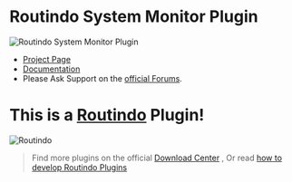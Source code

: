 # Routindo System Monitor Plugin

![Routindo System Monitor Plugin](https://github.com/Routindo/Routindo.System/blob/main/Source/Routindo.Plugins.System/icon.png)
- [Project Page](https://routindo.com/system-monitor/) 
- [Documentation](https://routindo.com/docs/system-monitor/) 
- Please Ask Support on the [official Forums](https://routindo.com/support/forum/?view=forum&id=8). 

# This is a [Routindo](https://routindo.com) Plugin! 

![Routindo](https://routindo.com/wp-content/uploads/2021/03/routindo-with-icon-vertical-350x200-1-300x171.png)

> Find more plugins on the official [Download Center](https://routindo.com/routindo-plugins/) , Or read [how to develop Routindo Plugins](https://routindo.com/docs/plugins-development/)

